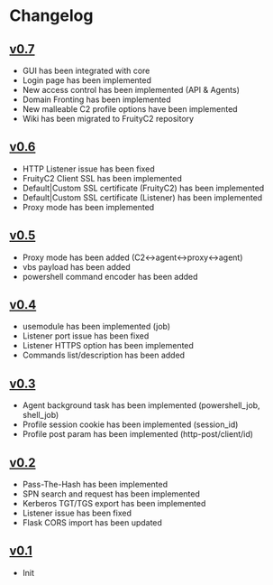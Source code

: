 Changelog
==============

[v0.7](https://github.com/xtr4nge/FruityC2/releases/tag/v0.7)
----------------
- GUI has been integrated with core
- Login page has been implemented
- New access control has been implemented (API & Agents)
- Domain Fronting has been implemented
- New malleable C2 profile options have been implemented
- Wiki has been migrated to FruityC2 repository


[v0.6](https://github.com/xtr4nge/FruityC2/releases/tag/v0.6)
----------------
- HTTP Listener issue has been fixed
- FruityC2 Client SSL has been implemented
- Default|Custom SSL certificate (FruityC2) has been implemented
- Default|Custom SSL certificate (Listener) has been implemented
- Proxy mode has been implemented


[v0.5](https://github.com/xtr4nge/FruityC2/releases/tag/v0.5)
----------------
- Proxy mode has been added (C2<->agent<->proxy<->agent)
- vbs payload has been added
- powershell command encoder has been added


[v0.4](https://github.com/xtr4nge/FruityC2/releases/tag/v0.4)
----------------
- usemodule has been implemented (job)
- Listener port issue has been fixed
- Listener HTTPS option has been implemented
- Commands list/description has been added


[v0.3](https://github.com/xtr4nge/FruityC2/releases/tag/v0.3)
----------------
- Agent background task has been implemented (powershell_job, shell_job)
- Profile session cookie has been implemented (session_id)
- Profile post param has been implemented (http-post/client/id)


[v0.2](https://github.com/xtr4nge/FruityC2/releases/tag/v0.2)
----------------
- Pass-The-Hash has been implemented
- SPN search and request has been implemented
- Kerberos TGT/TGS export has been implemented
- Listener issue has been fixed
- Flask CORS import has been updated


[v0.1](https://github.com/xtr4nge/FruityC2/releases/tag/v0.1)
----------------
- Init
